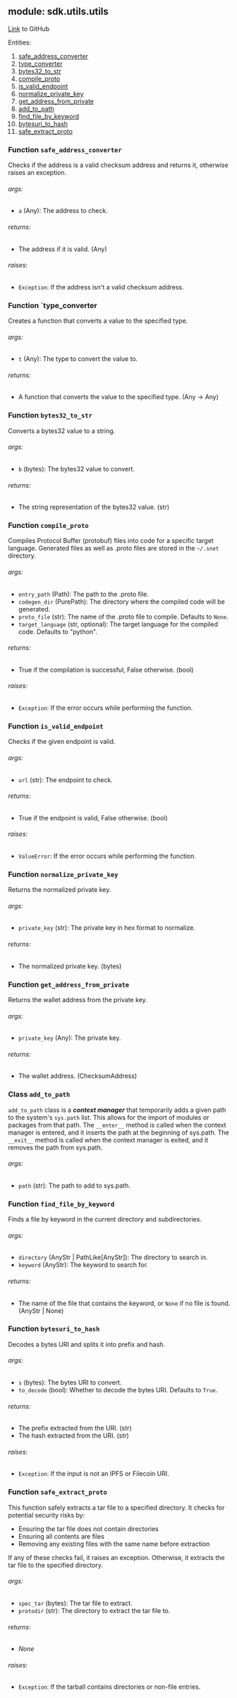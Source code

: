 ## module: sdk.utils.utils

[Link](https://github.com/singnet/snet-sdk-python/blob/master/snet/sdk/utils/utils.py) to GitHub

Entities:
1. [safe_address_converter](#function-safe-address-converter)
2. [type_converter](#function-type-converter)
3. [bytes32_to_str](#function-bytes32-to-str)
4. [compile_proto](#function-compile-proto)
5. [is_valid_endpoint](#function-is-valid-endpoint)
6. [normalize_private_key](#function-normalize-private-key)
7. [get_address_from_private](#function-get-address-from-private)
8. [add_to_path](#class-add-to-path)
9. [find_file_by_keyword](#function-find-file-by-keyword)
10. [bytesuri_to_hash](#function-bytesuri-to-hash)
11. [safe_extract_proto](#function-safe-extract-proto)


### Function `safe_address_converter`

Checks if the address is a valid checksum address and returns it, otherwise raises an exception.

###### args:

- `a` (Any): The address to check.

###### returns:

- The address if it is valid. (Any)

###### raises:

- `Exception`: If the address isn't a valid checksum address.

### Function `type_converter

Creates a function that converts a value to the specified type.

###### args:

- `t` (Any): The type to convert the value to.

###### returns:

- A function that converts the value to the specified type. (Any -> Any)

### Function `bytes32_to_str`

Converts a bytes32 value to a string.

###### args:

- `b` (bytes): The bytes32 value to convert.

###### returns:

- The string representation of the bytes32 value. (str)

### Function `compile_proto`

Compiles Protocol Buffer (protobuf) files into code for a specific target language.
Generated files as well as .proto files are stored in the `~/.snet` directory.

###### args:

- `entry_path` (Path): The path to the .proto file.
- `codegen_dir` (PurePath): The directory where the compiled code will be generated.
- `proto_file` (str): The name of the .proto file to compile. Defaults to `None`.
- `target_language` (str, optional): The target language for the compiled code. Defaults to "python".

###### returns:

- True if the compilation is successful, False otherwise. (bool)

###### raises:

- `Exception`: If the error occurs while performing the function.

### Function `is_valid_endpoint`

Checks if the given endpoint is valid.

###### args:

- `url` (str): The endpoint to check.

###### returns:

- True if the endpoint is valid, False otherwise. (bool)

###### raises:

- `ValueError`: If the error occurs while performing the function.

### Function `normalize_private_key`

Returns the normalized private key.

###### args:

- `private_key` (str): The private key in hex format to normalize.

###### returns:

- The normalized private key. (bytes)

### Function `get_address_from_private`

Returns the wallet address from the private key.

###### args:

- `private_key` (Any): The private key.

###### returns:

- The wallet address. (ChecksumAddress)

### Class `add_to_path`

`add_to_path` class is a _**context manager**_ that temporarily adds a given path to the system's `sys.path` list. 
This allows for the import of modules or packages from that path. The `__enter__` method is called when the context 
manager is entered, and it inserts the path at the beginning of sys.path. The `__exit__` method is called when the 
context manager is exited, and it removes the path from sys.path.

###### args:

- `path` (str): The path to add to sys.path.

### Function `find_file_by_keyword`

Finds a file by keyword in the current directory and subdirectories.

###### args:

- `directory` (AnyStr | PathLike[AnyStr]): The directory to search in.
- `keyword` (AnyStr): The keyword to search for.

###### returns:

- The name of the file that contains the keyword, or `None` if no file is found. (AnyStr | None)

### Function `bytesuri_to_hash`

Decodes a bytes URI and splits it into prefix and hash.

###### args:

- `s` (bytes): The bytes URI to convert.
- `to_decode` (bool): Whether to decode the bytes URI. Defaults to `True`.

###### returns:

- The prefix extracted from the URI. (str)
- The hash extracted from the URI. (str)

###### raises:

- `Exception`: If the input is not an IPFS or Filecoin URI.

### Function `safe_extract_proto`

This function safely extracts a tar file to a specified directory. It checks for potential security risks by:
- Ensuring the tar file does not contain directories
- Ensuring all contents are files
- Removing any existing files with the same name before extraction

If any of these checks fail, it raises an exception. Otherwise, it extracts the tar file to the specified directory.

###### args:

- `spec_tar` (bytes): The tar file to extract.
- `protodir` (str): The directory to extract the tar file to.

###### returns:

- _None_

###### raises:

- `Exception`: If the tarball contains directories or non-file entries.
